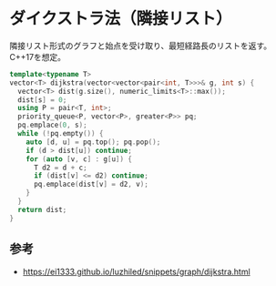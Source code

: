 # ダイクストラ法（隣接リスト）

隣接リスト形式のグラフと始点を受け取り、最短経路長のリストを返す。
C++17を想定。

```c++
template<typename T>
vector<T> dijkstra(vector<vector<pair<int, T>>>& g, int s) {
  vector<T> dist(g.size(), numeric_limits<T>::max());
  dist[s] = 0;
  using P = pair<T, int>;
  priority_queue<P, vector<P>, greater<P>> pq;
  pq.emplace(0, s);
  while (!pq.empty()) {
    auto [d, u] = pq.top(); pq.pop();
    if (d > dist[u]) continue;
    for (auto [v, c] : g[u]) {
      T d2 = d + c;
      if (dist[v] <= d2) continue;
      pq.emplace(dist[v] = d2, v);
    }
  }
  return dist;
}
```

## 参考
- https://ei1333.github.io/luzhiled/snippets/graph/dijkstra.html
